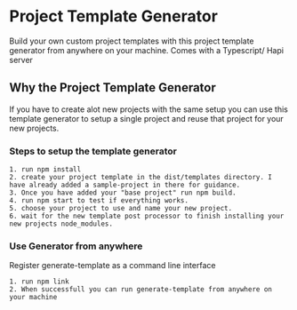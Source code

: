 # Project Template Generator

Build your own custom project templates with this project template generator from anywhere on your machine. Comes with a Typescript/ Hapi server

## Why the Project Template Generator

If you have to create alot new projects with the same setup you can use this template generator to setup a single project and reuse that project for your new projects.

### Steps to setup the template generator

```
1. run npm install
2. create your project template in the dist/templates directory. I have already added a sample-project in there for guidance.
3. Once you have added your "base project" run npm build.
4. run npm start to test if everything works.
5. choose your project to use and name your new project.
6. wait for the new template post processor to finish installing your new projects node_modules.
```

### Use Generator from anywhere

Register generate-template as a command line interface

```
1. run npm link
2. When successfull you can run generate-template from anywhere on your machine
```
